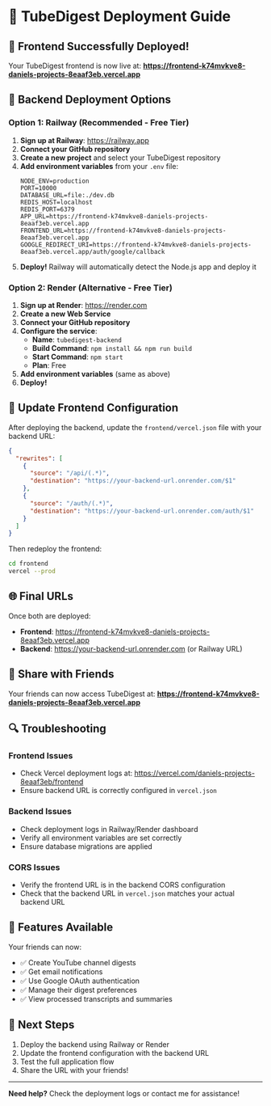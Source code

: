 # 🚀 TubeDigest Deployment Guide

## 🎉 Frontend Successfully Deployed!

Your TubeDigest frontend is now live at:
**https://frontend-k74mvkve8-daniels-projects-8eaaf3eb.vercel.app**

## 🔧 Backend Deployment Options

### Option 1: Railway (Recommended - Free Tier)

1. **Sign up at Railway**: https://railway.app
2. **Connect your GitHub repository**
3. **Create a new project** and select your TubeDigest repository
4. **Add environment variables** from your `.env` file:
   ```
   NODE_ENV=production
   PORT=10000
   DATABASE_URL=file:./dev.db
   REDIS_HOST=localhost
   REDIS_PORT=6379
   APP_URL=https://frontend-k74mvkve8-daniels-projects-8eaaf3eb.vercel.app
   FRONTEND_URL=https://frontend-k74mvkve8-daniels-projects-8eaaf3eb.vercel.app
   GOOGLE_REDIRECT_URI=https://frontend-k74mvkve8-daniels-projects-8eaaf3eb.vercel.app/auth/google/callback
   ```
5. **Deploy!** Railway will automatically detect the Node.js app and deploy it

### Option 2: Render (Alternative - Free Tier)

1. **Sign up at Render**: https://render.com
2. **Create a new Web Service**
3. **Connect your GitHub repository**
4. **Configure the service**:
   - **Name**: `tubedigest-backend`
   - **Build Command**: `npm install && npm run build`
   - **Start Command**: `npm start`
   - **Plan**: Free
5. **Add environment variables** (same as above)
6. **Deploy!**

## 🔗 Update Frontend Configuration

After deploying the backend, update the `frontend/vercel.json` file with your backend URL:

```json
{
  "rewrites": [
    {
      "source": "/api/(.*)",
      "destination": "https://your-backend-url.onrender.com/$1"
    },
    {
      "source": "/auth/(.*)",
      "destination": "https://your-backend-url.onrender.com/auth/$1"
    }
  ]
}
```

Then redeploy the frontend:
```bash
cd frontend
vercel --prod
```

## 🌐 Final URLs

Once both are deployed:
- **Frontend**: https://frontend-k74mvkve8-daniels-projects-8eaaf3eb.vercel.app
- **Backend**: https://your-backend-url.onrender.com (or Railway URL)

## 🎯 Share with Friends

Your friends can now access TubeDigest at:
**https://frontend-k74mvkve8-daniels-projects-8eaaf3eb.vercel.app**

## 🔍 Troubleshooting

### Frontend Issues
- Check Vercel deployment logs at: https://vercel.com/daniels-projects-8eaaf3eb/frontend
- Ensure backend URL is correctly configured in `vercel.json`

### Backend Issues
- Check deployment logs in Railway/Render dashboard
- Verify all environment variables are set correctly
- Ensure database migrations are applied

### CORS Issues
- Verify the frontend URL is in the backend CORS configuration
- Check that the backend URL in `vercel.json` matches your actual backend URL

## 📱 Features Available

Your friends can now:
- ✅ Create YouTube channel digests
- ✅ Get email notifications
- ✅ Use Google OAuth authentication
- ✅ Manage their digest preferences
- ✅ View processed transcripts and summaries

## 🚀 Next Steps

1. Deploy the backend using Railway or Render
2. Update the frontend configuration with the backend URL
3. Test the full application flow
4. Share the URL with your friends!

---

**Need help?** Check the deployment logs or contact me for assistance!
